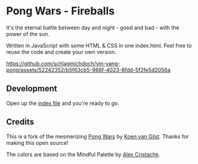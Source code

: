 # Pong Wars - Fireballs

It's the eternal battle between day and night - good and bad - with the power of the sun.

Written in JavaScript with some HTML & CSS in one index.html. Feel free to reuse the code and create your own version.

https://github.com/schlagmichdoch/yin-yang-pong/assets/52242352/b5f63cb5-966f-4023-8fdd-5f2fe5d2056a

## Development

Open up the [index file](index.html) and you're ready to go.

## Credits

This is a fork of the mesmerizing [Pong Wars](https://pong-wars.koenvangilst.nl/) by [Koen van Gilst](https://koenvangilst.nl/). Thanks for making this open source!

The colors are based on the Mindful Palette by [Alex Cristache](https://twitter.com/AlexCristache/status/1738610343499157872).
